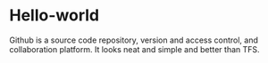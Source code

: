 # Hello-world

Github is a source code repository, version and access control, and collaboration platform. It looks neat and simple and better than TFS.